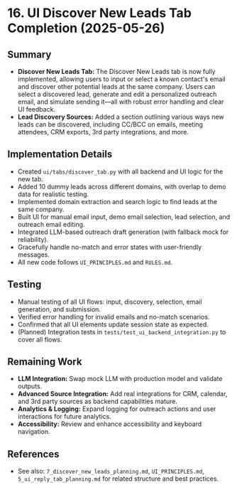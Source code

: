 # 16. UI Discover New Leads Tab Completion (2025-05-26)

## Summary
- **Discover New Leads Tab:** The Discover New Leads tab is now fully implemented, allowing users to input or select a known contact's email and discover other potential leads at the same company. Users can select a discovered lead, generate and edit a personalized outreach email, and simulate sending it—all with robust error handling and clear UI feedback.
- **Lead Discovery Sources:** Added a section outlining various ways new leads can be discovered, including CC/BCC on emails, meeting attendees, CRM exports, 3rd party integrations, and more.

## Implementation Details
- Created `ui/tabs/discover_tab.py` with all backend and UI logic for the new tab.
- Added 10 dummy leads across different domains, with overlap to demo data for realistic testing.
- Implemented domain extraction and search logic to find leads at the same company.
- Built UI for manual email input, demo email selection, lead selection, and outreach email editing.
- Integrated LLM-based outreach draft generation (with fallback mock for reliability).
- Gracefully handle no-match and error states with user-friendly messages.
- All new code follows `UI_PRINCIPLES.md` and `RULES.md`.

## Testing
- Manual testing of all UI flows: input, discovery, selection, email generation, and submission.
- Verified error handling for invalid emails and no-match scenarios.
- Confirmed that all UI elements update session state as expected.
- (Planned) Integration tests in `tests/test_ui_backend_integration.py` to cover all flows.

## Remaining Work
- **LLM Integration:** Swap mock LLM with production model and validate outputs.
- **Advanced Source Integration:** Add real integrations for CRM, calendar, and 3rd party sources as backend capabilities mature.
- **Analytics & Logging:** Expand logging for outreach actions and user interactions for future analytics.
- **Accessibility:** Review and enhance accessibility and keyboard navigation.

## References
- See also: `7_discover_new_leads_planning.md`, `UI_PRINCIPLES.md`, `5_ui_reply_tab_planning.md` for related structure and best practices. 